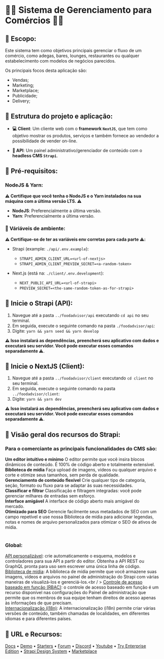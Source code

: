 # 🧑‍💻 Sistema de Gerenciamento para Comércios 🧑‍💻

## 📍 Escopo:

Este sistema tem como objetivos principais gerenciar o fluxo de um comércio, como adegas, bares, lounges, restaurantes ou qualquer estabelecimento com modelos de negócios parecidos. 

Os principais focos desta aplicação são:

* Vendas;
* Marketing;
* Marketplace;
* Publicidade;
* Delivery;

## 📍 Estrutura do projeto e aplicação:

* **💻 Client**: Um cliente web com o **framework ``NextJS``**, que tem como objetivo mostrar os produtos, serviços e também fornece ao vendedor a possibilidade de vender on-line.

* **🔨 API**: Um painel administrativo/gerenciador de conteúdo com o **headless CMS ``Strapi``**.

## 📍 Pré-requisitos:

### NodeJS & Yarn:
 
**⚠️ Certifique que você tenha o NodeJS e o Yarn instalados na sua máquina com a última versão LTS. ⚠️** 

- **NodeJS**: Preferencialmente a última versão.
- **Yarn**: Preferencialmente a última versão.

### 📍 Váriáveis de ambiente:

**⚠️ Certifique-se de ter as variáveis env corretas para cada parte ⚠️:**

- Strapi (example: `./api/.env.example`):
  - `STRAPI_ADMIN_CLIENT_URL=<url-of-nextjs>`
  - `STRAPI_ADMIN_CLIENT_PREVIEW_SECRET=<a-random-token>`

- Next.js (está na: `./client/.env.development`):
  - `NEXT_PUBLIC_API_URL=<url-of-strapi>`
  - `PREVIEW_SECRET=<the-same-random-token-as-for-strapi>`

## 📍 Inicie o Strapi (API):

 1. Navegue até a pasta `../foodadvisor/api` executando `cd api` no seu terminal.
 2. Em seguida, execute o seguinte comando na pasta `./foodadvisor/api`:
 3. Digite: ``` yarn && yarn seed && yarn develop ``` 
 
**⚠️ Isso instalará as dependências, preencherá seu aplicativo com dados e executará seu servidor. Você pode executar esses comandos separadamente ⚠️**.

## 📍 Inicie o NextJS (Client):

 1. Navegue até a pasta `../foodadvisor/client` executando ``cd client`` no seu terminal.
 2. Em seguida, execute o seguinte comando na pasta `../foodadvisor/client`:
 3. Digite: ``` yarn && yarn dev ``` 
 
**⚠️ Isso instalará as dependências, preencherá seu aplicativo com dados e executará seu servidor. Você pode executar esses comandos separadamente ⚠️**.

## 📍 Visão geral dos recursos do Strapi:

### Para o comerciante as principais funcionalidades do CMS são:

**Um editor intuitivo e mínimo** O editor permite que você insira blocos dinâmicos de conteúdo. É 100% de código aberto e totalmente extensível.<br />
**Biblioteca de mídia** Faça upload de imagens, vídeos ou qualquer arquivo e corte e otimize seus tamanhos, sem perda de qualidade.<br />
**Gerenciamento de conteúdo flexível** Crie qualquer tipo de categoria, seção, formato ou fluxo para se adaptar às suas necessidades. <br />
**Classificar e filtrar** Classificação e filtragem integradas: você pode gerenciar milhares de entradas sem esforço.<br />
**Interface amigável** A interface de código aberto mais amigável do mercado.<br />
**Otimizado para SEO** Gerencie facilmente seus metadados de SEO com um campo repetível e use nossa Biblioteca de mídia para adicionar legendas, notas e nomes de arquivo personalizados para otimizar o SEO de ativos de mídia.<br /><br />

### Global:

[API personalizável](https://strapi.io/features/customizable-api): crie automaticamente o esquema, modelos e controladores para sua API a partir do editor. Obtenha a API REST ou GraphQL pronta para uso sem escrever uma única linha de código.<br />
[Biblioteca de mídia](https://strapi.io/features/media-library): A biblioteca de mídia permite que você armazene suas imagens, vídeos e arquivos no painel de administração do Strapi com várias maneiras de visualizá-los e gerenciá-los.<br / >
[Controle de acesso baseado em função (RBAC)](https://strapi.io/features/custom-roles-and-permissions): o controle de acesso baseado em função é um recurso disponível nas configurações do Painel de administração que permite que os membros de sua equipe tenham direitos de acesso apenas às informações de que precisam.<br />
[Internacionalização (i18n)](https://strapi.io/features/internationalization): A internacionalização (i18n) permite criar várias versões de conteúdo, também chamadas de localidades, em diferentes idiomas e para diferentes países.<br />


## 📍 URL e Recursos:

[Docs](https://docs.strapi.io) • [Demo](https://strapi.io/demo) • [Starters](https://strapi.io/starters) • [Forum](https://forum.strapi.io/) • [Discord](https://discord.strapi.io) • [Youtube](https://www.youtube.com/c/Strapi/featured) • [Try Enterprise Edition](https://strapi.io/enterprise) • [Strapi Design System](https://design-system.strapi.io/) • [Marketplace](https://market.strapi.io/)
